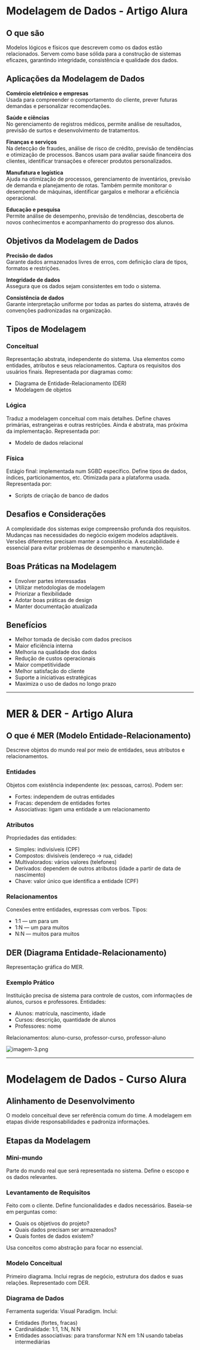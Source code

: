 # Modelagem de Dados - Artigo Alura

## O que são

Modelos lógicos e físicos que descrevem como os dados estão relacionados. Servem como base sólida para a construção de sistemas eficazes, garantindo integridade, consistência e qualidade dos dados.

## Aplicações da Modelagem de Dados

**Comércio eletrônico e empresas**  
Usada para compreender o comportamento do cliente, prever futuras demandas e personalizar recomendações.

**Saúde e ciências**  
No gerenciamento de registros médicos, permite análise de resultados, previsão de surtos e desenvolvimento de tratamentos.

**Finanças e serviços**  
Na detecção de fraudes, análise de risco de crédito, previsão de tendências e otimização de processos. Bancos usam para avaliar saúde financeira dos clientes, identificar transações e oferecer produtos personalizados.

**Manufatura e logística**  
Ajuda na otimização de processos, gerenciamento de inventários, previsão de demanda e planejamento de rotas. Também permite monitorar o desempenho de máquinas, identificar gargalos e melhorar a eficiência operacional.

**Educação e pesquisa**  
Permite análise de desempenho, previsão de tendências, descoberta de novos conhecimentos e acompanhamento do progresso dos alunos.

## Objetivos da Modelagem de Dados

**Precisão de dados**  
Garante dados armazenados livres de erros, com definição clara de tipos, formatos e restrições.

**Integridade de dados**  
Assegura que os dados sejam consistentes em todo o sistema.

**Consistência de dados**  
Garante interpretação uniforme por todas as partes do sistema, através de convenções padronizadas na organização.

## Tipos de Modelagem

### Conceitual

Representação abstrata, independente do sistema. Usa elementos como entidades, atributos e seus relacionamentos. Captura os requisitos dos usuários finais. Representada por diagramas como:

- Diagrama de Entidade-Relacionamento (DER)
- Modelagem de objetos



### Lógica

Traduz a modelagem conceitual com mais detalhes. Define chaves primárias, estrangeiras e outras restrições. Ainda é abstrata, mas próxima da implementação. Representada por:

- Modelo de dados relacional



### Física

Estágio final: implementada num SGBD específico. Define tipos de dados, índices, particionamentos, etc. Otimizada para a plataforma usada. Representada por:

- Scripts de criação de banco de dados



## Desafios e Considerações

A complexidade dos sistemas exige compreensão profunda dos requisitos. Mudanças nas necessidades do negócio exigem modelos adaptáveis. Versões diferentes precisam manter a consistência. A escalabilidade é essencial para evitar problemas de desempenho e manutenção.

## Boas Práticas na Modelagem

- Envolver partes interessadas  
- Utilizar metodologias de modelagem  
- Priorizar a flexibilidade  
- Adotar boas práticas de design  
- Manter documentação atualizada  

## Benefícios

- Melhor tomada de decisão com dados precisos  
- Maior eficiência interna  
- Melhoria na qualidade dos dados  
- Redução de custos operacionais  
- Maior competitividade  
- Melhor satisfação do cliente  
- Suporte a iniciativas estratégicas  
- Maximiza o uso de dados no longo prazo  

---

# MER & DER - Artigo Alura

## O que é MER (Modelo Entidade-Relacionamento)

Descreve objetos do mundo real por meio de entidades, seus atributos e relacionamentos.

### Entidades

Objetos com existência independente (ex: pessoas, carros). Podem ser:

- Fortes: independem de outras entidades  
- Fracas: dependem de entidades fortes  
- Associativas: ligam uma entidade a um relacionamento  

### Atributos

Propriedades das entidades:

- Simples: indivisíveis (CPF)  
- Compostos: divisíveis (endereço → rua, cidade)  
- Multivalorados: vários valores (telefones)  
- Derivados: dependem de outros atributos (idade a partir de data de nascimento)  
- Chave: valor único que identifica a entidade (CPF)  

### Relacionamentos

Conexões entre entidades, expressas com verbos. Tipos:

- 1:1 — um para um  
- 1:N — um para muitos  
- N:N — muitos para muitos  

## DER (Diagrama Entidade-Relacionamento)

Representação gráfica do MER.

### Exemplo Prático

Instituição precisa de sistema para controle de custos, com informações de alunos, cursos e professores. Entidades:

- Alunos: matrícula, nascimento, idade  
- Cursos: descrição, quantidade de alunos  
- Professores: nome  

Relacionamentos: aluno-curso, professor-curso, professor-aluno

![imagem-3.png](attachment:imagem-3.png)

---

# Modelagem de Dados - Curso Alura

## Alinhamento de Desenvolvimento

O modelo conceitual deve ser referência comum do time. A modelagem em etapas divide responsabilidades e padroniza informações.

## Etapas da Modelagem

### Mini-mundo

Parte do mundo real que será representada no sistema. Define o escopo e os dados relevantes.

### Levantamento de Requisitos

Feito com o cliente. Define funcionalidades e dados necessários. Baseia-se em perguntas como:

- Quais os objetivos do projeto?  
- Quais dados precisam ser armazenados?  
- Quais fontes de dados existem?  

Usa conceitos como abstração para focar no essencial.

### Modelo Conceitual

Primeiro diagrama. Inclui regras de negócio, estrutura dos dados e suas relações. Representado com DER.

### Diagrama de Dados

Ferramenta sugerida: Visual Paradigm. Inclui:

- Entidades (fortes, fracas)  
- Cardinalidade: 1:1, 1:N, N:N  
- Entidades associativas: para transformar N:N em 1:N usando tabelas intermediárias  
